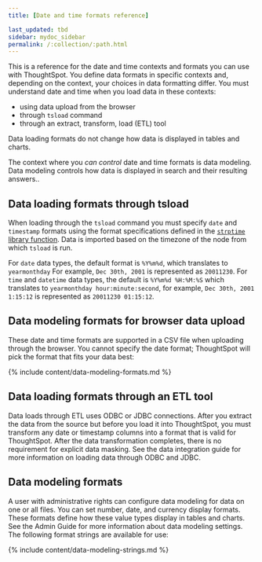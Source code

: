 ```yaml
---
title: [Date and time formats reference]

last_updated: tbd
sidebar: mydoc_sidebar
permalink: /:collection/:path.html
---
```

This is a reference for the date and time contexts and formats you can use with
ThoughtSpot. You define data formats in specific contexts and, depending on the
context, your choices in data formatting differ. You must understand date  and
time when you load data in these contexts:

- using data upload from the browser
- through `tsload` command
- through an extract, transform, load (ETL) tool

Data loading formats do not change how data is displayed in tables and charts.

The context where you _can control_ date and time formats is data modeling. Data
modeling controls how data is displayed in search and their resulting answers..

## Data loading formats through tsload

When loading through the `tsload` command you must specify `date` and `timestamp`
formats using the format specifications defined in the [`strptime` library function](http://man7.org/linux/man-pages/man3/strptime.3.html). Data is
imported based on the timezone of the node from which `tsload` is run.

For `date` data types, the default format is `%Y%m%d`, which translates to
`yearmonthday`  For example, `Dec 30th, 2001` is represented as `20011230`.  For
`time` and `datetime` data types, the default is `%Y%m%d %H:%M:%S` which
translates to `yearmonthday hour:minute:second`, for example, `Dec 30th, 2001
1:15:12` is represented as `20011230 01:15:12`.

## Data modeling formats for browser data upload

These date and time formats are supported in a CSV file when uploading through the
browser. You cannot specify the date format; ThoughtSpot will pick the format
that fits your data best:

{% include content/data-modeling-formats.md %}

## Data loading formats through an ETL tool

Data loads through ETL uses ODBC or JDBC connections. After you
extract the data from the source but before you load it into ThoughtSpot, you
must transform any date or timestamp columns into a format that is valid for ThoughtSpot. After the data transformation completes, there is no requirement for explicit data masking. See the data integration
guide for more information on loading data through ODBC and JDBC.

## Data modeling formats

A user with administrative rights can configure data modeling for data on one or
all files. You can set number, date, and currency display formats. These formats
define how these value types display in tables and charts. See the Admin Guide
for more information about data modeling settings. The following format strings
are available for use:

{% include content/data-modeling-strings.md %}

